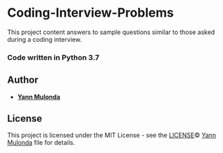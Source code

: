 # Coding-Interview-Problems

This project content answers to sample questions similar to those asked during a coding interview.

### Code written in Python 3.7

## Author

* **[Yann Mulonda](https://github.com/YannMjl)**

## License

This project is licensed under the MIT License - see the [LICENSE](LICENSE)© [Yann Mulonda](https://github.com/YannMjl) file for details.
